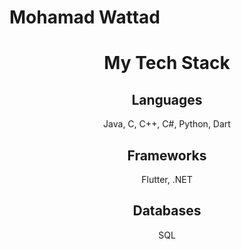 # Mohamad Wattad

<h1 align="center">My Tech Stack</h1>

<h2 align="center">Languages</h2>
<p align="center">
  Java, C, C++, C#, Python, Dart
</p>

<h2 align="center">Frameworks</h2>
<p align="center">
  Flutter, .NET
</p>

<h2 align="center">Databases</h2>
<p align="center">
  SQL
</p>
